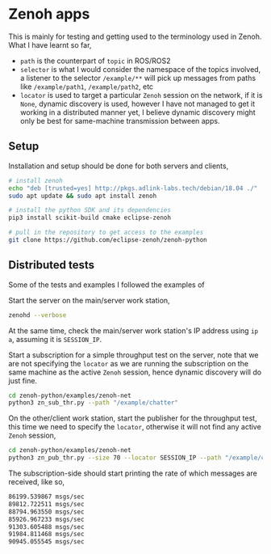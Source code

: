 # Zenoh apps

This is mainly for testing and getting used to the terminology used in Zenoh. What I have learnt so far,

* `path` is the counterpart of `topic` in ROS/ROS2
* `selector` is what I would consider the namespace of the topics involved, a listener to the selector `/example/**` will pick up messages from paths like `/example/path1`, `/example/path2`, etc
* `locator` is used to target a particular `Zenoh` session on the network, if it is `None`, dynamic discovery is used, however I have not managed to get it working in a distributed manner yet, I believe dynamic discovery might only be best for same-machine transmission between apps.

## Setup

Installation and setup should be done for both servers and clients,

```bash
# install zenoh
echo "deb [trusted=yes] http://pkgs.adlink-labs.tech/debian/18.04 ./" | sudo tee -a /etc/apt/sources.list > /dev/null
sudo apt update && sudo apt install zenoh

# install the python SDK and its dependencies
pip3 install scikit-build cmake eclipse-zenoh

# pull in the repository to get access to the examples
git clone https://github.com/eclipse-zenoh/zenoh-python
```

## Distributed tests

Some of the tests and examples I followed the examples of 

Start the server on the main/server work station,

```bash
zenohd --verbose
```

At the same time, check the main/server work station's IP address using `ip a`, assuming it is `SESSION_IP`.

Start a subscription for a simple throughput test on the server, note that we are not specifying the `locator` as we are running the subscription on the same machine as the active `Zenoh` session, hence dynamic discovery will do just fine.

```bash
cd zenoh-python/examples/zenoh-net
python3 zn_sub_thr.py --path "/example/chatter"
```

On the other/client work station, start the publisher for the throughput test, this time we need to specify the `locator`, otherwise it will not find any active `Zenoh` session,

```bash
cd zenoh-python/examples/zenoh-net
python3 zn_pub_thr.py --size 70 --locator SESSION_IP --path "/example/chatter"
```

The subscription-side should start printing the rate of which messages are received, like so,

```bash
86199.539867 msgs/sec
89812.722511 msgs/sec
88794.963550 msgs/sec
85926.967233 msgs/sec
91303.605488 msgs/sec
91984.811468 msgs/sec
90945.055545 msgs/sec
```
